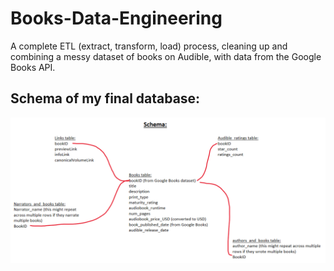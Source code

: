 # Books-Data-Engineering
A complete ETL (extract, transform, load) process, cleaning up and combining a messy dataset of books on Audible, with data from the Google Books API.


## Schema of my final database:
![Screenshot of schema](schema.png)